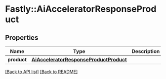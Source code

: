 # Fastly::AiAcceleratorResponseProduct

## Properties

| Name | Type | Description | Notes |
| ---- | ---- | ----------- | ----- |
| **product** | [**AiAcceleratorResponseProductProduct**](AiAcceleratorResponseProductProduct.md) |  | [optional] |

[[Back to API list]](../../README.md#endpoints) [[Back to README]](../../README.md)

